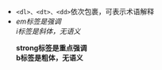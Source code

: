 * `<dl>、<dt>、<dd>`依次包裹，可表示术语解释
*  <em>em标签是强调</em>  <br />
        <i>i标签是斜体，无语义</i>
    </p>
    <p>
        <strong>strong标签是重点强调</strong>  <br />
        <b>b标签是粗体，无语义</b>

